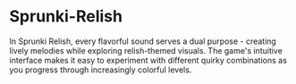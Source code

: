 # Sprunki-Relish
In Sprunki Relish, every flavorful sound serves a dual purpose - creating lively melodies while exploring relish-themed visuals. The game's intuitive interface makes it easy to experiment with different quirky combinations as you progress through increasingly colorful levels.
